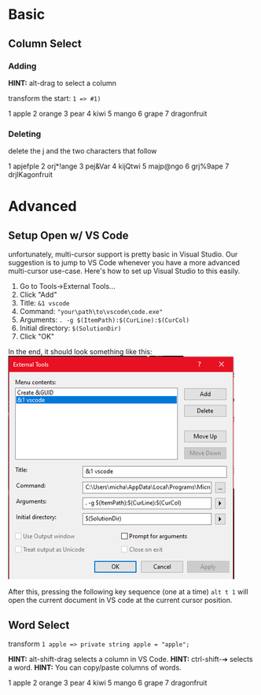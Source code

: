 ﻿# Basic 

## Column Select 

### Adding 

**HINT:** alt-drag to select a column

transform the start: `1 => #1)` 

1 apple
2 orange
3 pear
4 kiwi
5 mango
6 grape
7 dragonfruit

### Deleting

delete the j and the two characters that follow

1 apjefple
2 orj*!ange
3 pej&Var
4 kijQtwi
5 majp@ngo
6 grj%9ape
7 drjlKagonfruit

# Advanced

## Setup Open w/ VS Code

unfortunately, multi-cursor support is pretty basic in Visual Studio. 
Our suggestion is to jump to VS Code whenever you have a more 
advanced multi-cursor use-case. 
Here's how to set up Visual Studio to this easily.

1. Go to Tools->External Tools...
2. Click "Add" 
3. Title: `&1 vscode`
4. Command: `"your\path\to\vscode\code.exe"`
5. Arguments: `. -g $(ItemPath):$(CurLine):$(CurCol)`
6. Initial directory: `$(SolutionDir)`
7. Click "OK"

In the end, it should look something like this:
![screenshot](external_tools.png)

After this, pressing the following key sequence (one at a time) `alt t 1` 
will open the current document in VS code at the current cursor position. 

## Word Select 

transform `1 apple => private string apple = "apple";`

**HINT:** alt-shift-drag selects a column in VS Code. 
**HINT:** ctrl-shift-➔ selects a word.
**HINT:** You can copy/paste columns of words.

1 apple
2 orange
3 pear
4 kiwi
5 mango
6 grape
7 dragonfruit
